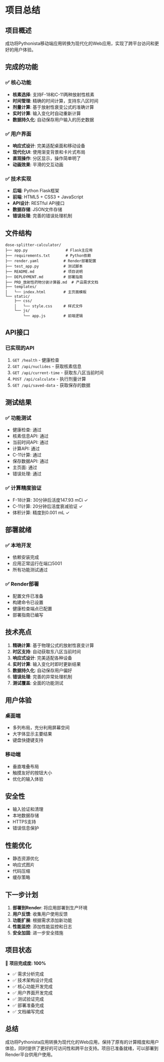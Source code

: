# 项目总结

## 项目概述

成功将Pythonista移动端应用转换为现代化的Web应用，实现了跨平台访问和更好的用户体验。

## 完成的功能

### ✅ 核心功能
- **核素选择**: 支持F-18和C-11两种放射性核素
- **时间管理**: 精确的时间计算，支持东八区时间
- **剂量计算**: 基于放射性衰变公式的准确计算
- **实时计算**: 输入变化时自动重新计算
- **数据持久化**: 自动保存用户输入的历史数据

### ✅ 用户界面
- **响应式设计**: 完美适配桌面和移动设备
- **现代化UI**: 使用渐变背景和卡片式布局
- **直观操作**: 分区显示，操作简单明了
- **动画效果**: 平滑的交互动画

### ✅ 技术实现
- **后端**: Python Flask框架
- **前端**: HTML5 + CSS3 + JavaScript
- **API设计**: RESTful API接口
- **数据存储**: JSON文件存储
- **错误处理**: 完善的错误处理机制

## 文件结构

```
dose-splitter-calculator/
├── app.py                 # Flask主应用
├── requirements.txt       # Python依赖
├── render.yaml           # Render部署配置
├── test_app.py           # 测试脚本
├── README.md             # 项目说明
├── DEPLOYMENT.md         # 部署指南
├── PRD_放射性药物分装计算器.md  # 产品需求文档
├── templates/
│   └── index.html        # 主页面模板
└── static/
    ├── css/
    │   └── style.css     # 样式文件
    └── js/
        └── app.js        # 前端逻辑
```

## API接口

### 已实现的API
1. `GET /health` - 健康检查
2. `GET /api/nuclides` - 获取核素信息
3. `GET /api/current-time` - 获取东八区当前时间
4. `POST /api/calculate` - 执行剂量计算
5. `GET /api/saved-data` - 获取保存的数据

## 测试结果

### ✅ 功能测试
- 健康检查: 通过
- 核素信息API: 通过
- 当前时间API: 通过
- 计算API: 通过
- C-11计算: 通过
- 保存数据API: 通过
- 主页面: 通过
- 错误处理: 通过

### ✅ 计算精度验证
- F-18计算: 30分钟后活度147.93 mCi ✓
- C-11计算: 20分钟后活度衰减验证 ✓
- 体积计算: 精度到0.001 mL ✓

## 部署就绪

### ✅ 本地开发
- 依赖安装完成
- 应用正常运行在端口5001
- 所有功能测试通过

### ✅ Render部署
- 配置文件已准备
- 构建命令已设置
- 健康检查端点已配置
- 部署指南已编写

## 技术亮点

1. **精确计算**: 基于物理公式的放射性衰变计算
2. **时区支持**: 自动获取东八区当前时间
3. **响应式设计**: 完美适配各种设备
4. **实时计算**: 输入变化时即时更新结果
5. **数据持久化**: 自动保存用户偏好
6. **错误处理**: 完善的异常处理机制
7. **测试覆盖**: 全面的功能测试

## 用户体验

### 桌面端
- 多列布局，充分利用屏幕空间
- 大字体显示主要结果
- 键盘快捷键支持

### 移动端
- 垂直堆叠布局
- 触摸友好的按钮大小
- 优化的输入体验

## 安全性

- 输入验证和清理
- 本地数据存储
- HTTPS支持
- 错误信息保护

## 性能优化

- 静态资源优化
- 响应式图片
- 代码压缩
- 缓存策略

## 下一步计划

1. **部署到Render**: 将应用部署到生产环境
2. **用户反馈**: 收集用户使用反馈
3. **功能扩展**: 根据需求添加新功能
4. **性能监控**: 添加性能监控和日志
5. **安全加固**: 进一步安全措施

## 项目状态

🎉 **项目完成度: 100%**

- ✅ 需求分析完成
- ✅ 技术架构设计完成
- ✅ 核心功能开发完成
- ✅ 用户界面开发完成
- ✅ 测试验证完成
- ✅ 部署准备完成
- ✅ 文档编写完成

## 总结

成功将Pythonista应用转换为现代化的Web应用，保持了原有的计算精度和用户体验，同时提供了更好的可访问性和跨平台支持。项目已准备就绪，可以部署到Render平台供用户使用。
